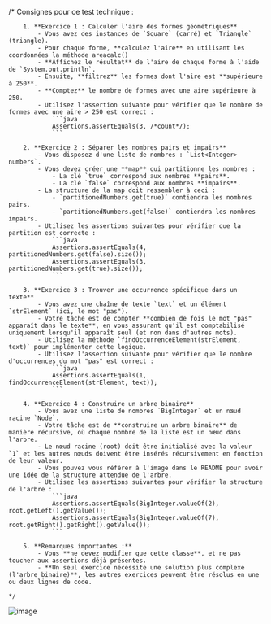  /*
        Consignes pour ce test technique :

        1. **Exercice 1 : Calculer l'aire des formes géométriques**
            - Vous avez des instances de `Square` (carré) et `Triangle` (triangle).
            - Pour chaque forme, **calculez l'aire** en utilisant les coordonnées la méthode areacalc()
            - **Affichez le résultat** de l'aire de chaque forme à l'aide de `System.out.println`.
            - Ensuite, **filtrez** les formes dont l'aire est **supérieure à 250**.
            - **Comptez** le nombre de formes avec une aire supérieure à 250.
            - Utilisez l'assertion suivante pour vérifier que le nombre de formes avec une aire > 250 est correct :
                ```java
                Assertions.assertEquals(3, /*count*/);
                ```

        2. **Exercice 2 : Séparer les nombres pairs et impairs**
            - Vous disposez d'une liste de nombres : `List<Integer> numbers`.
            - Vous devez créer une **map** qui partitionne les nombres :
                - La clé `true` correspond aux nombres **pairs**.
                - La clé `false` correspond aux nombres **impairs**.
            - La structure de la map doit ressembler à ceci :
                - `partitionedNumbers.get(true)` contiendra les nombres pairs.
                - `partitionedNumbers.get(false)` contiendra les nombres impairs.
            - Utilisez les assertions suivantes pour vérifier que la partition est correcte :
                ```java
                Assertions.assertEquals(4, partitionedNumbers.get(false).size());
                Assertions.assertEquals(3, partitionedNumbers.get(true).size());
                ```

        3. **Exercice 3 : Trouver une occurrence spécifique dans un texte**
            - Vous avez une chaîne de texte `text` et un élément `strElement` (ici, le mot "pas").
            - Votre tâche est de compter **combien de fois le mot "pas" apparaît dans le texte**, en vous assurant qu'il est comptabilisé uniquement lorsqu'il apparaît seul (et non dans d'autres mots).
            - Utilisez la méthode `findOccurrenceElement(strElement, text)` pour implémenter cette logique.
            - Utilisez l'assertion suivante pour vérifier que le nombre d'occurrences du mot "pas" est correct :
                ```java
                Assertions.assertEquals(1, findOccurrenceElement(strElement, text));
                ```

        4. **Exercice 4 : Construire un arbre binaire**
            - Vous avez une liste de nombres `BigInteger` et un nœud racine `Node`.
            - Votre tâche est de **construire un arbre binaire** de manière récursive, où chaque nombre de la liste est un nœud dans l'arbre.
            - Le nœud racine (root) doit être initialisé avec la valeur `1` et les autres nœuds doivent être insérés récursivement en fonction de leur valeur.
            - Vous pouvez vous référer à l'image dans le README pour avoir une idée de la structure attendue de l'arbre.
            - Utilisez les assertions suivantes pour vérifier la structure de l'arbre :
                ```java
                Assertions.assertEquals(BigInteger.valueOf(2), root.getLeft().getValue());
                Assertions.assertEquals(BigInteger.valueOf(7), root.getRight().getRight().getValue());
                ```

        5. **Remarques importantes :**
            - Vous **ne devez modifier que cette classe**, et ne pas toucher aux assertions déjà présentes.
            - **Un seul exercice nécessite une solution plus complexe (l'arbre binaire)**, les autres exercices peuvent être résolus en une ou deux lignes de code.

    */

![image](https://github.com/user-attachments/assets/cb78745a-c7a4-4619-acb4-887b65ee3ab4)
